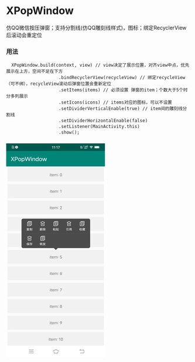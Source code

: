 # XPopWindow
仿QQ微信按压弹窗；支持分割线(仿QQ雕刻线样式)，图标；绑定RecyclerView后滚动会重定位

### 用法
      XPopWindow.build(context, view) // view决定了展示位置，对齐view中点，优先展示在上方，空间不足在下方
                        .bindRecyclerView(recycleView) // 绑定recycleView（可不绑），recycleView滚动后弹窗位置会重新定位
                        .setItems(items) // 必须设置 弹窗的item；个数大于5个时分多列展示
                        .setIcons(icons) // items对应的图标，可以不设置
                        .setDividerVerticalEnable(true) // item间的雕刻线分割线
                        .setDividerHorizontalEnable(false)
                        .setListener(MainActivity.this)
                        .show();

### ![avatar](https://github.com/vachelx/XPopWindow/blob/main/20201229111949.png)